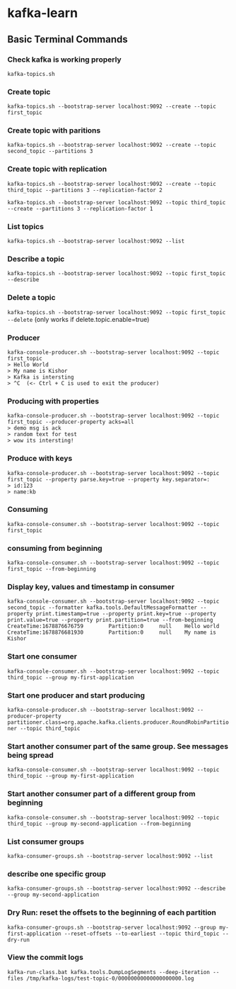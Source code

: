 # kafka-learn
## Basic Terminal Commands

### Check kafka is working properly

`kafka-topics.sh` 

### Create topic 

`kafka-topics.sh --bootstrap-server localhost:9092 --create --topic first_topic`

### Create topic with paritions

`kafka-topics.sh --bootstrap-server localhost:9092 --create --topic second_topic --partitions 3`

### Create topic with replication

`kafka-topics.sh --bootstrap-server localhost:9092 --create --topic third_topic --partitions 3 --replication-factor 2`

`kafka-topics.sh --bootstrap-server localhost:9092 --topic third_topic --create --partitions 3 --replication-factor 1`

### List topics

`kafka-topics.sh --bootstrap-server localhost:9092 --list` 

### Describe a topic

`kafka-topics.sh --bootstrap-server localhost:9092 --topic first_topic --describe`

### Delete a topic 

`kafka-topics.sh --bootstrap-server localhost:9092 --topic first_topic --delete`
(only works if delete.topic.enable=true)

### Producer

`kafka-console-producer.sh --bootstrap-server localhost:9092 --topic first_topic`\
`> Hello World`\
`> My name is Kishor`\
`> Kafka is intersting`\
`> ^C  (<- Ctrl + C is used to exit the producer)`


### Producing with properties
`kafka-console-producer.sh --bootstrap-server localhost:9092 --topic first_topic --producer-property acks=all`\
`> demo msg is ack`\
`> random text for test`\
`> wow its intersting!`

### Produce with keys
`kafka-console-producer.sh --bootstrap-server localhost:9092 --topic first_topic --property parse.key=true --property key.separator=:`\
`> id:123`\
`> name:kb`

### Consuming
`kafka-console-consumer.sh --bootstrap-server localhost:9092 --topic first_topic`

### consuming from beginning
`kafka-console-consumer.sh --bootstrap-server localhost:9092 --topic first_topic --from-beginning`

### Display key, values and timestamp in consumer
`kafka-console-consumer.sh --bootstrap-server localhost:9092 --topic second_topic --formatter kafka.tools.DefaultMessageFormatter --property print.timestamp=true --property print.key=true --property print.value=true --property print.partition=true --from-beginning`\
`CreateTime:1678876676759        Partition:0     null    Hello world`\
`CreateTime:1678876681930        Partition:0     null    My name is Kishor`


### Start one consumer
`kafka-console-consumer.sh --bootstrap-server localhost:9092 --topic third_topic --group my-first-application`

### Start one producer and start producing
`kafka-console-producer.sh --bootstrap-server localhost:9092 --producer-property partitioner.class=org.apache.kafka.clients.producer.RoundRobinPartitioner --topic third_topic`

### Start another consumer part of the same group. See messages being spread
`kafka-console-consumer.sh --bootstrap-server localhost:9092 --topic third_topic --group my-first-application`

### Start another consumer part of a different group from beginning
`kafka-console-consumer.sh --bootstrap-server localhost:9092 --topic third_topic --group my-second-application --from-beginning`

### List consumer groups
`kafka-consumer-groups.sh --bootstrap-server localhost:9092 --list`
 
### describe one specific group
`kafka-consumer-groups.sh --bootstrap-server localhost:9092 --describe --group my-second-application`

### Dry Run: reset the offsets to the beginning of each partition
`kafka-consumer-groups.sh --bootstrap-server localhost:9092 --group my-first-application --reset-offsets --to-earliest --topic third_topic --dry-run`

### View the commit logs
`kafka-run-class.bat kafka.tools.DumpLogSegments --deep-iteration --files /tmp/kafka-logs/test-topic-0/00000000000000000000.log`
